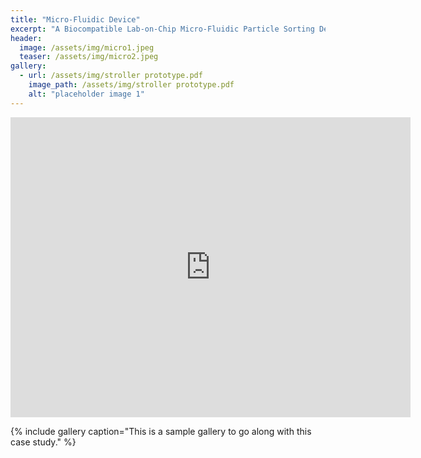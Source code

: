 ```yaml
---
title: "Micro-Fluidic Device"
excerpt: "A Biocompatible Lab-on-Chip Micro-Fluidic Particle Sorting Device"
header:
  image: /assets/img/micro1.jpeg
  teaser: /assets/img/micro2.jpeg
gallery:
  - url: /assets/img/stroller prototype.pdf
    image_path: /assets/img/stroller prototype.pdf
    alt: "placeholder image 1"
---
```


<iframe src="https://vanderbilt643.autodesk360.com/shares/public/SH286ddQT78850c0d8a409db3fa44cdff055?mode=embed" width="640" height="480" allowfullscreen="true" webkitallowfullscreen="true" mozallowfullscreen="true"  frameborder="0"></iframe>

{% include gallery caption="This is a sample gallery to go along with this case study." %}
